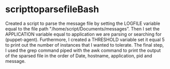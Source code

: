 # scripttoparsefileBash

Created a script to parse the message file by setting the LOGFILE variable equal to the file path "/home/script/Documents/messages”. Then I set the APPLICATION variable equal to application we are parsing or searching for (puppet-agent). Furthermore, I created a THRESHOLD variable set it equal 5 to print out the number of instances that I wanted to tolerate.
The final step, I used the grep command piped with the awk command to print the output of the sparsed file in the order of Date, hostname, application, pid and message. 
